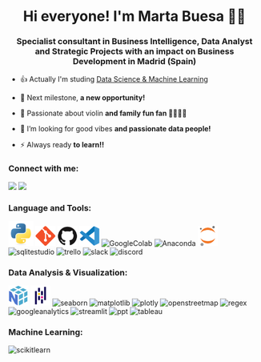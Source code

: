 <h1 align="center">Hi everyone! I'm Marta Buesa 👋😃</h1>
<h3 align="center">Specialist consultant in Business Intelligence, Data Analyst and Strategic Projects with an impact on Business Development in Madrid (Spain)</h3>

- 👍 Actually I'm studing [Data Science & Machine Learning](https://www.thebridge.tech/)

- 🎯 Next milestone, **a new opportunity!**

- 🎻 Passionate about violin **and family fun fan 👨‍👩‍👧‍👦**

- 🤝 I’m looking for good vibes **and passionate data people!**

- ⚡ Always ready **to learn!!**

<h3 align="left">Connect with me:</h3>
<div> 
  <a href = "mailto:martabuesasuarez@gmail.com"><img src="https://img.shields.io/badge/-Gmail-%23333?style=for-the-badge&logo=gmail&logoColor=white" target="_blank"></a>
  <a href="https://www.linkedin.com/in/martabuesasuarezdepuga/" target="_blank"><img src="https://img.shields.io/badge/-LinkedIn-%230077B5?style=for-the-badge&logo=linkedin&logoColor=white" target="_blank"></a> 

<h3 align="left">Language and Tools:</h3>
<p align="left"> 
  <img src="https://github.com/devicons/devicon/blob/master/icons/python/python-original.svg" alt="python" width="50px" height="50px"/>
  <img src="https://github.com/devicons/devicon/blob/master/icons/git/git-original.svg" alt="git" width="40px" height="40px"/>
  <img src="https://github.com/devicons/devicon/blob/master/icons/github/github-original.svg" alt="github" width="40px" height="40px"/>
  <img src="https://github.com/devicons/devicon/blob/master/icons/vscode/vscode-original.svg" alt="vscode" width="40px" height="40px"/>
  <img src="https://upload.wikimedia.org/wikipedia/commons/d/d0/Google_Colaboratory_SVG_Logo.svg" alt="GoogleColab" width="40px" height="40px"/>
  <img src="https://www.psych.mcgill.ca/labs/mogillab/anaconda2/pkgs/anaconda-navigator-1.4.3-py27_0/lib/python2.7/site-packages/anaconda_navigator/static/images/anaconda-icon-1024x1024.png" alt="Anaconda" width="40px" height="40px"/>
  <img src="https://github.com/devicons/devicon/blob/master/icons/jupyter/jupyter-original.svg" alt="jupyter" width="40px" height="40px"/>
  <img src="https://upload.wikimedia.org/wikipedia/commons/thumb/9/97/Sqlite-square-icon.svg/384px-Sqlite-square-icon.svg.png" alt="sqlitestudio" width="40px" height="40px"/>
  <img src="https://user-images.githubusercontent.com/92160549/151884703-5c97e90c-0fff-4d73-9799-14a75e0bf133.png" alt="trello" width="35px" height="35px"/>
  <img src="https://upload.wikimedia.org/wikipedia/commons/thumb/d/d5/Slack_icon_2019.svg/2048px-Slack_icon_2019.svg.png" alt="slack" width="40px" height="40px"/>
  <img src="https://www.svgrepo.com/show/353655/discord-icon.svg" alt="discord" width="40px" height="40px"/>
</p>
  
<h3 align="left">Data Analysis & Visualization:</h3>
<p align="left"> 
  <img src="https://github.com/devicons/devicon/blob/master/icons/numpy/numpy-original.svg" alt="numpy" width="40px" height="40px"/>
  <img src="https://github.com/devicons/devicon/blob/master/icons/pandas/pandas-original.svg" alt="numpy" width="40px" height="40px"/>
  <img src="https://seaborn.pydata.org/_images/logo-mark-lightbg.svg" alt="seaborn" width="40" height="40"/>
  <img src="https://upload.wikimedia.org/wikipedia/commons/8/84/Matplotlib_icon.svg" alt="matplotlib" width="40" height="40"/>
  <img src="https://upload.wikimedia.org/wikipedia/commons/3/37/Plotly-logo-01-square.png" alt="plotly" width="120" height="40">  
  <img src="https://upload.wikimedia.org/wikipedia/commons/b/b0/Openstreetmap_logo.svg" alt="openstreetmap" width="40" height="40">
  <img src="https://upload.wikimedia.org/wikipedia/commons/thumb/c/cd/OOjs_UI_icon_regular-expression.svg/1200px-OOjs_UI_icon_regular-expression.svg.png" alt="regex" width="40" height="40">
  <img src="https://upload.wikimedia.org/wikipedia/commons/thumb/7/77/GAnalytics.svg/1200px-GAnalytics.svg.png" alt="googleanalytics" width="40" height="40">
  <img src="https://streamlit.io/images/brand/streamlit-mark-color.png"  alt="streamlit" width="60" height="30">
  <img src="https://upload.wikimedia.org/wikipedia/commons/thumb/0/0d/Microsoft_Office_PowerPoint_%282019%E2%80%93present%29.svg/800px-Microsoft_Office_PowerPoint_%282019%E2%80%93present%29.svg.png"  alt="ppt" width="40" height="40">
  <img src="https://cdn.worldvectorlogo.com/logos/tableau-software.svg"  alt="tableau" width="40" height="40">
</p>

  <h3 align="left">Machine Learning:</h3>
<p align="left"> 
  <img src="https://upload.wikimedia.org/wikipedia/commons/thumb/0/05/Scikit_learn_logo_small.svg/1200px-Scikit_learn_logo_small.svg.png" alt="scikitlearn" width="80px" height="40px"/>
</p> 


<!--
**TukiBuesa/TukiBuesa** is a ✨ _special_ ✨ repository because its `README.md` (this file) appears on your GitHub profile.

Here are some ideas to get you started:

- 🔭 I’m currently working on ...
- 🌱 I’m currently learning ...
- 👯 I’m looking to collaborate on ...
- 🤔 I’m looking for help with ...
- 💬 Ask me about ...
- 📫 How to reach me: ...
- 😄 Pronouns: ...
- ⚡ Fun fact: ...
-->
